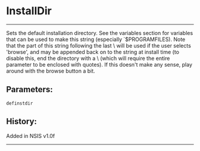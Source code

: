 # InstallDir

---

Sets the default installation directory. See the variables section for variables that can be used to make this string (especially `$PROGRAMFILES). Note that the part of this string following the last \ will be used if the user selects 'browse', and may be appended back on to the string at install time (to disable this, end the directory with a \ (which will require the entire parameter to be enclosed with quotes). If this doesn't make any sense, play around with the browse button a bit.

## Parameters:

    definstdir

## History:

Added in NSIS v1.0f

---
